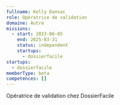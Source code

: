 ```yaml
---
fullname: Kelly Dansac
role: Opératrice de validation
domaine: Autre
missions:
  - start: 2023-06-05
    end: 2025-03-31
    status: independent
    startups:
      - dossierfacile
startups:
  - dossierfacile
memberType: beta
competences: []
---
```

Opératrice de validation chez DossierFacile
